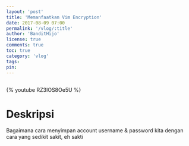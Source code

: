 ```yaml
---
layout: 'post'
title: 'Memanfaatkan Vim Encryption'
date: 2017-08-09 07:00
permalink: '/vlog/:title'
author: 'BanditHijo'
license: true
comments: true
toc: true
category: 'vlog'
tags:
pin:
---
```


<div style="margin-top:30px;"></div>

{% youtube RZ3IOS8Oe5U %}

# Deskripsi

Bagaimana cara menyimpan account username & password kita dengan cara yang sedikit sakit, eh sakti 
